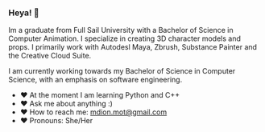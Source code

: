 ### Heya! 👋
Im a graduate from Full Sail University with a Bachelor of Science in Computer Animation. I specialize in creating 3D character models and props. I primarily work with Autodesl Maya, Zbrush, Substance Painter and the Creative Cloud Suite.

I am currently working towards my Bachelor of Science in Computer Science, with an emphasis on software engineering.



- ❤️ At the moment I am learning Python and C++
- ❤️ Ask me about anything :)
- ❤️ How to reach me: mdion.mot@gmail.com
- ❤️ Pronouns: She/Her

